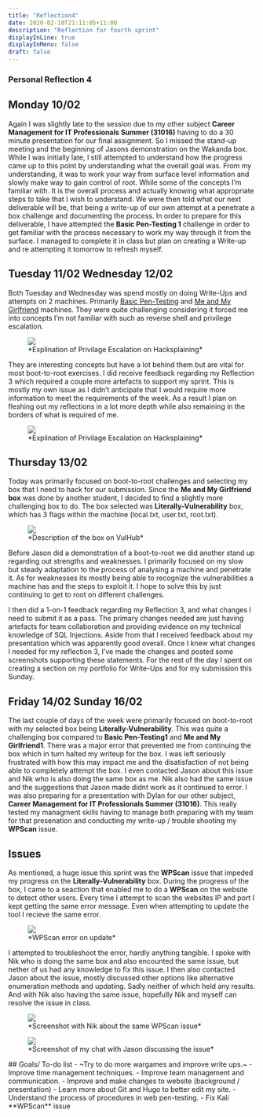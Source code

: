 ```yaml
---
title: "Reflection4"
date: 2020-02-10T21:11:05+11:00
description: "Reflection for fourth sprint"
displayInLine: true
displayInMenu: false
draft: false
---
```


### Personal Reflection 4

## Monday 10/02
Again I was slightly late to the session due to my other subject **Career Management for IT Professionals Summer (31016)** having to do a 30 minute presentation for our final assignment. So I missed the stand-up meeting and the beginning of Jasons 
demonstration on the Wakanda box. While I was initially late, I still attempted to understand how the progress came up to this point by understanding what the overall goal was. From my understanding, it was to work your way from surface level information
and slowly make way to gain control of root. While some of the concepts I’m familiar with. It is the overall process and actually knowing what appropriate steps to take that I wish to understand.
We were then told what our next deliverable will be, that being a write-up of our own attempt at a penetrate a box challenge and documenting the process. In order to prepare for this deliverable, I have attempted the **Basic Pen-Testing 1** challenge in 
order to get familiar with the process necessary to work my way through it from the surface. I managed to complete it in class but plan on creating a Write-up and re attempting it tomorrow to refresh myself.

## Tuesday 11/02 Wednesday 12/02
Both Tuesday and Wednesday was spend mostly on doing Write-Ups and attempts on 2 machines. Primarily **<a href="https://www.hdrummon.me/post/write-ups/basic-penetration-testing-1-write-up/">** Basic Pen-Testing</a> and **<a href="https://www.hdrummon.me/post/write-ups/me-and-my-girlfriend-write-up-1/">** Me and My Girlfriend</a> machines. They were quite challenging considering it forced me into concepts I’m not familiar with
such as reverse shell and privilege escalation.
<figure>
<img src="/img/PrivEsc.png" >
<figcaption>
*Explination of Privilage Escalation on Hacksplaining*
</figcaption>
</figure>
They are interesting concepts but have a lot behind them but are vital for most boot-to-root exercises.
I did receive feedback regarding my Reflection 3 which required a couple more artefacts to support my sprint. This is mostly my own issue as I didn’t anticipate that I would require more information to meet the requirements of the week. As a result I
plan on fleshing out my reflections in a lot more depth while also remaining in the borders of what is required of me.
<figure>
<img src="/img/feedback.png" >
<figcaption>
*Explination of Privilage Escalation on Hacksplaining*
</figcaption>
</figure>

## Thursday 13/02
Today was primarily focused on boot-to-root challenges and selecting my box that I need to hack for our submission. Since the **Me and My Girlfriend box** was done by another student, I decided to find a slightly more challenging box to do.
The box selected was **Literally-Vulnerability** box, which has 3 flags within the machine (local.txt, user.txt, root.txt). 
<figure>
<img src="/img/Literally_vul_desc.png" >
<figcaption>
*Description of the box on VulHub*
</figcaption>
</figure>
Before Jason did a demonstration of a boot-to-root we did another stand up regarding out strengths and weaknesses.
I primarily focused on my slow but steady adaptation to the process of analysing a machine and penetrate it. As for weaknesses its mostly being able to recognize the vulnerabilities a machine has and the steps to exploit it. I hope to solve this by just continuing to
get to root on different challenges.

I then did a 1-on-1 feedback regarding my Reflection 3, and what changes I need to submit it as a pass. The primary changes needed are just having artefacts for team collaboration and providing evidence on my technical knowledge of SQL Injections. 
Aside from that I received feedback about my presentation which was apparently good overall. Once I knew what changes I needed for my reflection 3, I’ve made the changes and posted some screenshots supporting these statements.
For the rest of the day I spent on creating a section on my portfolio for Write-Ups and for my submission this Sunday.


## Friday 14/02 Sunday 16/02
The last couple of days of the week were primarily focused on boot-to-root with my selected box being **Literally-Vulnerability**. This was quite a challenging box compared to **Basic Pen-Testing1** and **Me and My Girlfriend1**.
There was a major error that prevented me from continuing the box which in turn halted my writeup for the box. I was left seriously frustrated with how this may impact me and the disatisfaction of not being able to completely attempt the box.
I even contacted Jason about this issue and Nik who is also doing the same box as me. Nik also had the same issue and the suggestions that Jason made didnt work as it continued to error. I was also preparing for a presentation with Dylan for our other subject,
**Career Management for IT Professionals Summer (31016)**. This really tested my managment skills having to manage both preparing with my team for that presenation and conducting my write-up / trouble shooting my **WPScan** issue.


## Issues
As mentioned, a huge issue this sprint was the **WPScan** issue that impeded my progress on the **Literally-Vulnerability** box. During the progress of the box, I came to a seaction that enabled me to do a **WPScan** on the website to detect other users. 
Every time I attempt to scan the websites IP and port I kept getting the same error message. Even when attempting to update the tool I recieve the same error.
<figure>
<img src="/img/WPScan.png" >
<figcaption>
*WPScan error on update*
</figcaption>
</figure>
I attempted to troubleshoot the error, hardly anything tangible. I spoke with Nik who is doing the same box and also encounted the same issue, but nether of us had any knowledge to fix this issue.
I then also contacted Jason about the issue, mostly discussed other options like alternative enumeration methods and updating. Sadly neither of which held any results. And with Nik also having the same issue, hopefully Nik and myself can resolve the issue in class.
<figure>
<img src="/img/nik.png" >
<figcaption>
*Screenshot with Nik about the same WPScan issue*
</figcaption>
</figure>
<figure>
<img src="/img/JasonChat.png" >
<figcaption>
*Screenshot of my chat with Jason discussing the issue*
</figcaption>
</figure>
## Goals/ To-do list
- ~Try to do more wargames and improve write ups.~
- Improve time management techniques.
- Improve team management and communication.
- Improve and make changes to website (background / presentation)
- Learn more about Git and Hugo to better edit my site.
- Understand the process of procedures in web pen-testing.
- Fix Kali **WPScan** issue